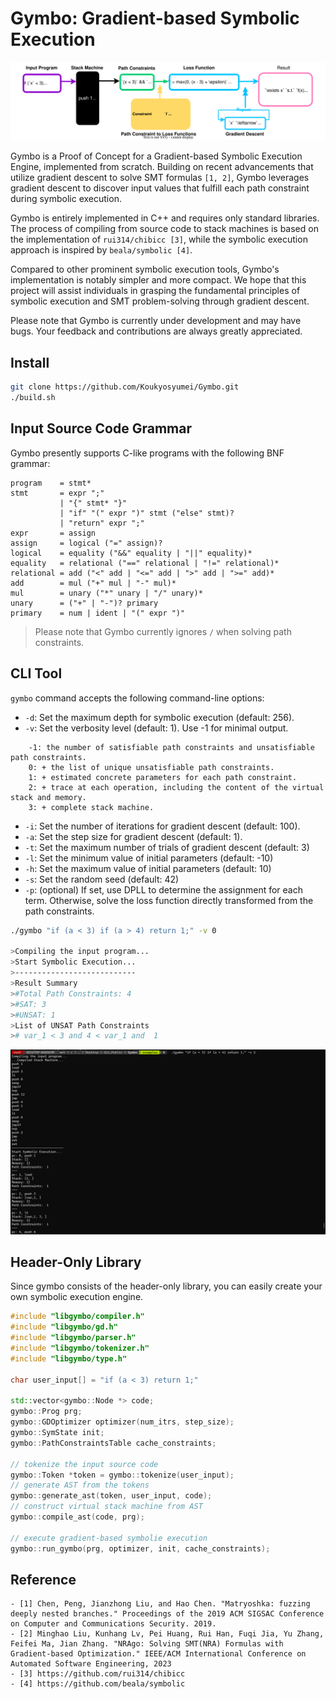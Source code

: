 # Gymbo: Gradient-based Symbolic Execution 

<img src="img/gymbo.drawio.svg">

Gymbo is a Proof of Concept for a Gradient-based Symbolic Execution Engine, implemented from scratch. Building on recent advancements that utilize gradient descent to solve SMT formulas `[1, 2]`, Gymbo leverages gradient descent to discover input values that fulfill each path constraint during symbolic execution.

Gymbo is entirely implemented in C++ and requires only standard libraries. The process of compiling from source code to stack machines is based on the implementation of `rui314/chibicc [3]`, while the symbolic execution approach is inspired by `beala/symbolic [4]`.

Compared to other prominent symbolic execution tools, Gymbo's implementation is notably simpler and more compact. We hope that this project will assist individuals in grasping the fundamental principles of symbolic execution and SMT problem-solving through gradient descent.

Please note that Gymbo is currently under development and may have bugs. Your feedback and contributions are always greatly appreciated.

## Install

```bash
git clone https://github.com/Koukyosyumei/Gymbo.git
./build.sh
```

## Input Source Code Grammar

Gymbo presently supports C-like programs with the following BNF grammar:

```
program    = stmt*
stmt       = expr ";"
           | "{" stmt* "}"
           | "if" "(" expr ")" stmt ("else" stmt)? 
           | "return" expr ";"
expr       = assign
assign     = logical ("=" assign)?
logical    = equality ("&&" equality | "||" equality)*
equality   = relational ("==" relational | "!=" relational)*
relational = add ("<" add | "<=" add | ">" add | ">=" add)*
add        = mul ("+" mul | "-" mul)*
mul        = unary ("*" unary | "/" unary)*
unary      = ("+" | "-")? primary
primary    = num | ident | "(" expr ")"
```

> Please note that Gymbo currently ignores `/` when solving path constraints.

## CLI Tool

`gymbo` command accepts the following command-line options:

- `-d`: Set the maximum depth for symbolic execution (default: 256).
- `-v`: Set the verbosity level (default: 1). Use -1 for minimal output.
```
    -1: the number of satisfiable path constraints and unsatisfiable path constraints.
    0: + the list of unique unsatisfiable path constraints.
    1: + estimated concrete parameters for each path constraint.
    2: + trace at each operation, including the content of the virtual stack and memory.
    3: + complete stack machine.
```
- `-i`: Set the number of iterations for gradient descent (default: 100).
- `-a`: Set the step size for gradient descent (default: 1).
- `-t`: Set the maximum number of trials of gradient descent (default: 3) 
- `-l`: Set the minimum value of initial parameters (default: -10)
- `-h`: Set the maximum value of initial parameters (default: 10)
- `-s`: Set the random seed (default: 42)
- `-p`: (optional) If set, use DPLL to determine the assignment for each term. Otherwise, solve the loss function directly transformed from the path constraints.

```bash
./gymbo "if (a < 3) if (a > 4) return 1;" -v 0

>Compiling the input program...
>Start Symbolic Execution...
>---------------------------
>Result Summary
>#Total Path Constraints: 4
>#SAT: 3
>#UNSAT: 1
>List of UNSAT Path Constraints
># var_1 < 3 and 4 < var_1 and  1
```

<img src="img/verbose2.gif">

## Header-Only Library

Since gymbo consists of the header-only library, you can easily create your own symbolic execution engine.

```cpp
#include "libgymbo/compiler.h"
#include "libgymbo/gd.h"
#include "libgymbo/parser.h"
#include "libgymbo/tokenizer.h"
#include "libgymbo/type.h"

char user_input[] = "if (a < 3) return 1;"

std::vector<gymbo::Node *> code;
gymbo::Prog prg;
gymbo::GDOptimizer optimizer(num_itrs, step_size);
gymbo::SymState init;
gymbo::PathConstraintsTable cache_constraints;

// tokenize the input source code
gymbo::Token *token = gymbo::tokenize(user_input);
// generate AST from the tokens
gymbo::generate_ast(token, user_input, code);
// construct virtual stack machine from AST
gymbo::compile_ast(code, prg);

// execute gradient-based symbolie execution
gymbo::run_gymbo(prg, optimizer, init, cache_constraints);
```

## Reference

```
- [1] Chen, Peng, Jianzhong Liu, and Hao Chen. "Matryoshka: fuzzing deeply nested branches." Proceedings of the 2019 ACM SIGSAC Conference on Computer and Communications Security. 2019.
- [2] Minghao Liu, Kunhang Lv, Pei Huang, Rui Han, Fuqi Jia, Yu Zhang, Feifei Ma, Jian Zhang. "NRAgo: Solving SMT(NRA) Formulas with Gradient-based Optimization." IEEE/ACM International Conference on Automated Software Engineering, 2023
- [3] https://github.com/rui314/chibicc
- [4] https://github.com/beala/symbolic
```
